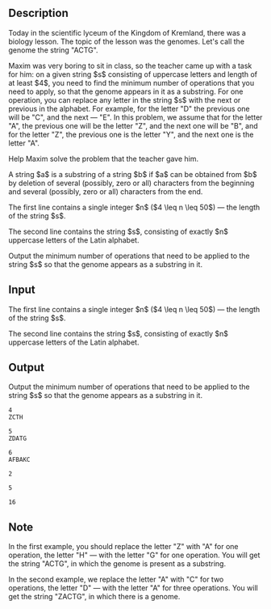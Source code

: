## Description

<div><p>Today in the scientific lyceum of the Kingdom of Kremland, there was a biology lesson. The topic of the lesson was the <span class="tex-font-style-it">genomes</span>. Let's call the <span class="tex-font-style-it">genome</span> the string "<span class="tex-font-style-tt">ACTG</span>".</p><p>Maxim was very boring to sit in class, so the teacher came up with a task for him: on a given string $s$ consisting of uppercase letters and length of at least $4$, you need to find the minimum number of <span class="tex-font-style-it">operations</span> that you need to apply, so that the <span class="tex-font-style-it">genome</span> appears in it as a substring. For one <span class="tex-font-style-it">operation</span>, you can replace any letter in the string $s$ with the next or previous in the alphabet. For example, for the letter "<span class="tex-font-style-tt">D</span>" the previous one will be "<span class="tex-font-style-tt">C</span>", and the next&nbsp;— "<span class="tex-font-style-tt">E</span>". In this problem, we assume that for the letter "<span class="tex-font-style-tt">A</span>", the previous one will be the letter "<span class="tex-font-style-tt">Z</span>", and the next one will be "<span class="tex-font-style-tt">B</span>", and for the letter "<span class="tex-font-style-tt">Z</span>", the previous one is the letter "<span class="tex-font-style-tt">Y</span>", and the next one is the letter "<span class="tex-font-style-tt">A</span>".</p><p>Help Maxim solve the problem that the teacher gave him.</p><p>A string $a$ is a substring of a string $b$ if $a$ can be obtained from $b$ by deletion of several (possibly, zero or all) characters from the beginning and several (possibly, zero or all) characters from the end.</p></div><div class="input-specification"><p>The first line contains a single integer $n$ ($4 \leq n \leq 50$)&nbsp;— the length of the string $s$.</p><p>The second line contains the string $s$, consisting of exactly $n$ uppercase letters of the Latin alphabet.</p></div><div class="output-specification"><p>Output the minimum number of <span class="tex-font-style-it">operations</span> that need to be applied to the string $s$ so that the <span class="tex-font-style-it">genome</span> appears as a substring in it.</p></div>

## Input

<p>The first line contains a single integer $n$ ($4 \leq n \leq 50$)&nbsp;— the length of the string $s$.</p><p>The second line contains the string $s$, consisting of exactly $n$ uppercase letters of the Latin alphabet.</p>

## Output

<p>Output the minimum number of <span class="tex-font-style-it">operations</span> that need to be applied to the string $s$ so that the <span class="tex-font-style-it">genome</span> appears as a substring in it.</p>





```input1
4
ZCTH
```




```input2
5
ZDATG
```




```input3
6
AFBAKC
```




```output1
2
```




```output2
5
```




```output3
16
```



## Note

<p>In the first example, you should replace the letter "<span class="tex-font-style-tt">Z</span>" with "<span class="tex-font-style-tt">A</span>" for one <span class="tex-font-style-it">operation</span>, the letter "<span class="tex-font-style-tt">H</span>"&nbsp;— with the letter "<span class="tex-font-style-tt">G</span>" for one <span class="tex-font-style-it">operation</span>. You will get the string "<span class="tex-font-style-tt">ACTG</span>", in which the <span class="tex-font-style-it">genome</span> is present as a substring.</p><p>In the second example, we replace the letter "<span class="tex-font-style-tt">A</span>" with "<span class="tex-font-style-tt">C</span>" for two <span class="tex-font-style-it">operations</span>, the letter "<span class="tex-font-style-tt">D</span>"&nbsp;— with the letter "<span class="tex-font-style-tt">A</span>" for three <span class="tex-font-style-it">operations</span>. You will get the string "<span class="tex-font-style-tt">ZACTG</span>", in which there is a <span class="tex-font-style-it">genome</span>.</p>

